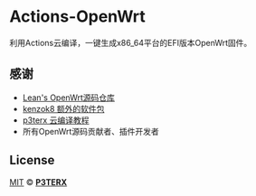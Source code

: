 # Actions-OpenWrt
利用Actions云编译，一键生成x86_64平台的EFI版本OpenWrt固件。



## 感谢
- [Lean's OpenWrt源码仓库](https://github.com/coolsnowwolf/lede)
- [kenzok8 额外的软件包](https://github.com/kenzok8/small-package)
- [p3terx 云编译教程](https://p3terx.com/archives/build-openwrt-with-github-actions.html)
- 所有OpenWrt源码贡献者、插件开发者


## License

[MIT](https://github.com/P3TERX/Actions-OpenWrt/blob/main/LICENSE) © [**P3TERX**](https://p3terx.com)
